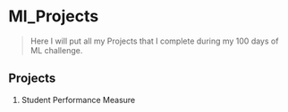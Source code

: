 # Ml_Projects
> Here I will put all my Projects that I complete during my 100 days of ML challenge.

## Projects
1. Student Performance Measure
